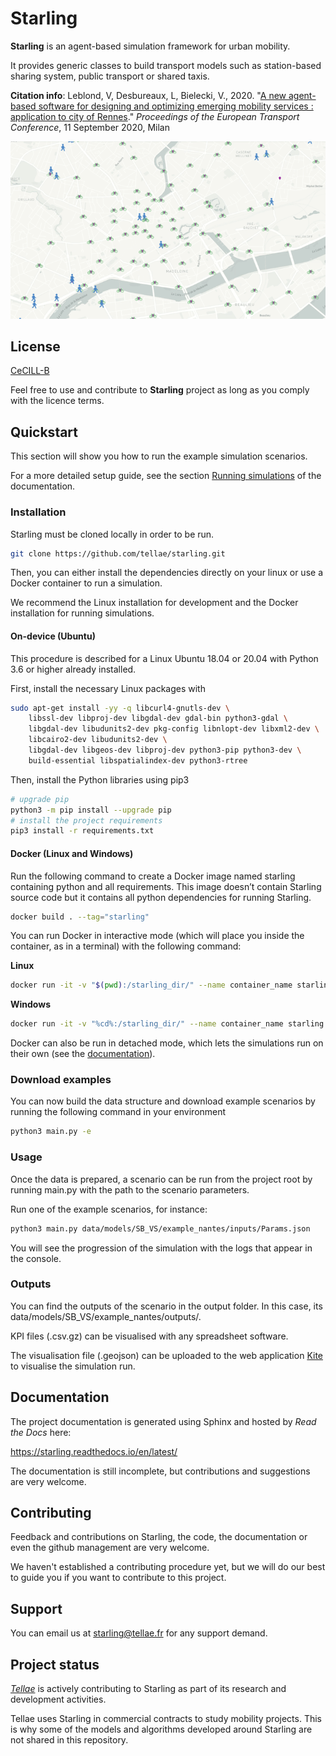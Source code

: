 # Starling

**Starling** is an agent-based simulation framework for urban mobility.

It provides generic classes to build transport models such as station-based sharing system,
public transport or shared taxis.

**Citation info**: Leblond, V, Desbureaux, L, Bielecki, V., 2020. "[A new agent-based software for designing and optimizing emerging mobility services : application to city of Rennes](https://aetransport.org/past-etc-papers/conference-papers-2020?abstractId=6706&state=b)." *Proceedings of the European Transport Conference*, 11 September 2020, Milan

![](./docs/images/starling-viz.gif)

## License

[CeCILL-B](LICENSE.txt)

Feel free to use and contribute to **Starling** project as long as you comply with the licence terms.

## Quickstart

This section will show you how to run the example simulation scenarios.

For a more detailed setup guide, see the section
[Running simulations](https://starling.readthedocs.io/en/latest/run/running_simulations.html)
of the documentation.

### Installation

Starling must be cloned locally in order to be run.

```bash
git clone https://github.com/tellae/starling.git
```

Then, you can either install the dependencies directly on your linux or
use a Docker container to run a simulation.

We recommend the Linux installation for development and the Docker installation for running simulations.

#### On-device (Ubuntu)

This procedure is described for a Linux Ubuntu 18.04 or 20.04 with Python 3.6 or higher already installed.

First, install the necessary Linux packages with

```bash
sudo apt-get install -yy -q libcurl4-gnutls-dev \
    libssl-dev libproj-dev libgdal-dev gdal-bin python3-gdal \
    libgdal-dev libudunits2-dev pkg-config libnlopt-dev libxml2-dev \
    libcairo2-dev libudunits2-dev \
    libgdal-dev libgeos-dev libproj-dev python3-pip python3-dev \
    build-essential libspatialindex-dev python3-rtree
```

Then, install the Python libraries using pip3

```bash
# upgrade pip
python3 -m pip install --upgrade pip
# install the project requirements
pip3 install -r requirements.txt
```

#### Docker (Linux and Windows)

Run the following command
to create a Docker image named starling
containing python and all requirements.
This image doesn’t contain Starling source code but it
contains all python dependencies for running Starling.

```bash
docker build . --tag="starling"
```

You can run Docker in interactive mode (which will place you inside the container,
as in a terminal) with the following command:

**Linux**

```bash
docker run -it -v "$(pwd):/starling_dir/" --name container_name starling
```

**Windows**

```bash
docker run -it -v "%cd%:/starling_dir/" --name container_name starling
```

Docker can also be run in detached mode, which lets the simulations
run on their own (see the [documentation](https://starling.readthedocs.io/en/latest/run/install.html#detached-mode)).

### Download examples

You can now build the data structure and download example scenarios by
running the following command in your environment

```bash
python3 main.py -e
```

### Usage

Once the data is prepared, a scenario can be run from the project
root by running main.py with the path to the scenario parameters.

Run one of the example scenarios, for instance:

```bash
python3 main.py data/models/SB_VS/example_nantes/inputs/Params.json
```

You will see the progression of the simulation with the logs that
appear in the console.

### Outputs

You can find the outputs of the scenario in the output folder.
In this case, its data/models/SB_VS/example_nantes/outputs/.

KPI files (.csv.gz) can be visualised with any spreadsheet software.

The visualisation file (.geojson) can be uploaded to the web application
[Kite](https://kite.tellae.fr/) to visualise the simulation run.

## Documentation

The project documentation is generated using Sphinx and hosted by *Read the Docs* here:

<https://starling.readthedocs.io/en/latest/>

The documentation is still incomplete, but contributions and suggestions are very welcome.

## Contributing

Feedback and contributions on Starling, the code, the documentation or
even the github management are very welcome.

We haven't established a contributing procedure yet, but we will do our
best to guide you if you want to contribute to this project.

## Support

You can email us at starling@tellae.fr for any support demand.

## Project status

[*Tellae*](https://tellae.fr/) is actively contributing to Starling as part of its research and development activities.

Tellae uses Starling in commercial contracts to study mobility projects. This is why
some of the models and algorithms developed around Starling are not shared in this repository.
